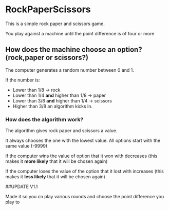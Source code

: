 # RockPaperScissors


This is a simple rock paper and scissors game. 


You play against a machine until the point difference is of four or more


## How does the machine choose an option? (rock,paper or scissors?)

The computer generates a random number between 0 and 1.

If the number is:

* Lower than 1/8 -> rock
* Lower than 1/4 **and** higher than 1/8 -> paper
* Lower than 3/8 **and** higher than 1/4 -> scissors
* Higher than 3/8 an algorithm kicks in.

### How does the algorithm work? 


The algorithm gives rock paper and scissors a value.

It always chooses the one with the lowest value.
All options start with the same value (-9999)

If the computer wins the value of option that it won with decreases (this makes it **more likely** that it will be chosen again)

If the computer loses the value of the option that it lost with increases (this makes it **less likely** that it will be chosen again)

##UPDATE V1.1

Made it so you cn play various rounds and choose the point difference you play to
